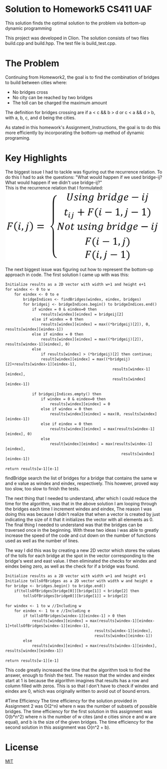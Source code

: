 # Solution to Homework5 CS411 UAF
This solution finds the optimal solution to the problem via bottom-up dynamic programming

This project was developed in Clion.
The solution consists of two files build.cpp and build.hpp.
The test file is build_test.cpp.

# The Problem
Continuing from Homework2, the goal is to find the combination of 
bridges to build between cities where:
* No bridges cross
* No city can be reached by two bridges
* The toll can be charged the maximum amount

The definition for bridges crossing are if a < c && b > d or c < a && d > b, with a, b, c, and d being the cities.

As stated in this homework's Assignment_Instructions, the goal is to do this more efficiently by incorporating the 
bottom-up method of dynamic programing.

# Key Highlights
The biggest issue I had to tackle was figuring out the recurrence relation. To do this I had to ask the questions: "What 
would happen if we used bridge-ij? What would happen if we didn't use bridge-ij?"<br/>
This is the recurrence relation that I formulated:
![recurrence_relation](recurrence_relation.png)

The next biggest issue was figuring out how to represent the bottom-up approach in code.
The first solution I came up with was this: <br/>
```
Initialize results as a 2D vector with width w+1 and height e+1
for windex <- 0 to w
    for eindex <- 0 to e
        bridgeIndices <- findBridges(windex, eindex, bridges)
        for bridgeij <- bridgeIndices.begin() to bridgeIndices.end()
            if windex = 0 & eindex=0 then
                results[windex][eindex] = bridgeij[2]
            else if windex = 0 then
                results[windex][eindex] = max((*bridgeij)[2]), 0, results[windex][eindex-1])
            else if eindex = 0 then
                results[windex][eindex] = max((*bridgeij)[2]), results[windex-1][eindex], 0)
            else 
                if results[windex] > (*bridgeij)[2] then continue;
                result[windex][eindex] = max((*bridgeij)[2]+results[windex-1][eindex-1],
                                                results[windex-1][eindex],
                                                results[windex][eindex-1])
                                                
            if bridgeijIndices.empty() then
                if windex = 0 & eindex=0 then
                    results[windex][eindex] = 0
                else if windex = 0 then
                    results[windex][eindex] = max(0, results[windex][eindex-1])
                else if eindex = 0 then
                    results[windex][eindex] = max(results[windex-1][eindex], 0)
                else 
                    result[windex][eindex] = max(results[windex-1][eindex],
                                                    results[windex][eindex-1])

return results[w-1][e-1]
```
findBridge search the list of bridges for a bridge that contains the same w and e value as windex and eindex, 
respectively. This however, proved way too slow, too slow to finish the tests. 

The next thing that I needed to understand, after which I could reduce the time for the algorithm, was that in the 
above solution I am looping through the bridges each time I increment windex and eindex, The reason I was doing this was 
because I didn't realize that when a vector is created by just indicating the size of it that it initializes the vector 
with all elements as 0. 
The final thing I needed to understand was that the bridges can be traversed once in the beginning. 
With these two ideas I was able to greatly increase the speed of the code and cut down on the number of 
functions used as well as the number of lines.

The way I did this was by creating a new 2D vector which stores the values of the tolls for each bridge at the spot in 
the vector corresponding to the bridge's west and east value. I then eliminated the checks for windex and eindex being 
zero, as well as the check for if a bridge was found.  

```
Initialize results as a 2D vector with width w+1 and height e+1
Initialize tollsOfBridges as a 2D vector with width w and height e
for bridge <- bridges.begin() to bridge.end()
    if(tollsOfBridges[bridge[0]][bridge[1]] < bridge[2] then
        tollsOfBridges[bridge0]][bridge[1]] = bridge[2]

for windex <- 1 to w //Including w
    for eindex <- 1 to e //Including e
        if tollsOfBridges[windex-1][eindex-1] > 0 then
            results[windex][eindex] = max(results[windex-1][eindex-1]+tollsOfBridges[windex-1][eindex-1],
                                        results[windex-1][eindex],
                                        results[windex][eindex-1])
        else
            results[windex][eindex] = max(results[windex-1][eindex], results[windex][eindex-1])

return results[w-1][e-1]
```
This code greatly increased the time that the algorithm took to find the answer, enough to finish the test. 
The reason that the windex and eindex start at 1 is because the algorithm imagines that results has a row and column 
filled with zeros. This is so that I don't have to check if windex and eindex are 0, which was originally written to 
avoid out of bound errors.  

#Time Efficiency
The time efficiency for the solution provided in Assignment 2 was O(2^n) where n was the number of subsets of possible 
bridges. 
The time efficiency for the first solution in this assignment was O(b*n^2) where n is the number of w cites (and e 
cities since e and w are equal), and b is the size of the given bridges.
The time efficiency for the second solution in this assignment was O(n^2 + b). 
            
 
# License
[MIT](https://choosealicense.com/licenses/mit/)
